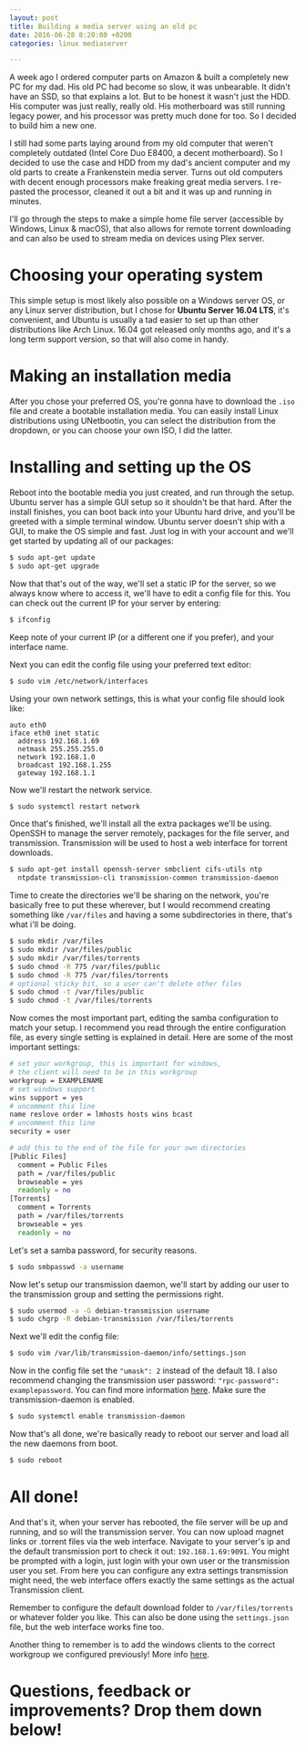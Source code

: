 ```yaml
---
layout: post
title: Building a media server using an old pc
date: 2016-06-28 8:20:00 +0200
categories: linux mediaserver

---
```


A week ago I ordered computer parts on Amazon & built a completely new PC for my dad. His old PC had become so slow, it was unbearable.
It didn't have an SSD, so that explains a lot. But to be honest it wasn't just the HDD. His computer was just really, really old. His motherboard was still running legacy power, and his processor was pretty much done for too. So I decided to build him a new one.

I still had some parts laying around from my old computer that weren't completely outdated (Intel Core Duo E8400, a decent motherboard). So I decided to use the case and HDD from my dad's ancient computer and my old parts to create a Frankenstein media server. Turns out old computers with decent enough processors make freaking great media servers. I re-pasted the processor, cleaned it out a bit and it was up and running in minutes.

I'll go through the steps to make a simple home file server (accessible by Windows, Linux & macOS), that also allows for remote torrent downloading and can also be used to stream media on devices using Plex server.

# Choosing your operating system
This simple setup is most likely also possible on a Windows server OS, or any Linux server distribution, but I chose for **Ubuntu Server 16.04 LTS**, it's convenient, and Ubuntu is usually a tad easier to set up than other distributions like Arch Linux. 16.04 got released only months ago, and it's a long term support version, so that will also come in handy.

# Making an installation media
After you chose your preferred OS, you're gonna have to download the `.iso` file and create a bootable installation media.
You can easily install Linux distributions using UNetbootin, you can select the distribution from the dropdown, or you can choose your own ISO, I did the latter.

# Installing and setting up the OS
Reboot into the bootable media you just created, and run through the setup. Ubuntu server has a simple GUI setup so it shouldn't be that hard.
After the install finishes, you can boot back into your Ubuntu hard drive, and you'll be greeted with a simple terminal window. Ubuntu server doesn't ship with a GUI, to make the OS simple and fast. Just log in with your account and we'll get started by updating all of our packages:

```bash
$ sudo apt-get update
$ sudo apt-get upgrade
```

Now that that's out of the way, we'll set a static IP for the server, so we always know where to access it, we'll have to edit a config file for this. You can check out the current IP for your server by entering:

```bash
$ ifconfig
```

Keep note of your current IP (or a different one if you prefer), and your interface name.

Next you can edit the config file using your preferred text editor:

```bash
$ sudo vim /etc/network/interfaces
```

Using your own network settings, this is what your config file should look like:

```
auto eth0
iface eth0 inet static
  address 192.168.1.69
  netmask 255.255.255.0
  network 192.168.1.0
  broadcast 192.168.1.255
  gateway 192.168.1.1
```

Now we'll restart the network service.

```bash
$ sudo systemctl restart network
```

Once that's finished, we'll install all the extra packages we'll be using. OpenSSH to manage the server remotely, packages for the file server, and transmission. Transmission will be used to host a web interface for torrent downloads.

```bash
$ sudo apt-get install openssh-server smbclient cifs-utils ntp
  ntpdate transmission-cli transmission-common transmission-daemon
```

Time to create the directories we'll be sharing on the network, you're basically free to put these wherever, but I would recommend creating something like `/var/files` and having a some subdirectories in there, that's what i'll be doing.

```bash
$ sudo mkdir /var/files
$ sudo mkdir /var/files/public
$ sudo mkdir /var/files/torrents
$ sudo chmod -R 775 /var/files/public
$ sudo chmod -R 775 /var/files/torrents
# optional sticky bit, so a user can't delete other files
$ sudo chmod -t /var/files/public
$ sudo chmod -t /var/files/torrents
```

Now comes the most important part, editing the samba configuration to match your setup.
I recommend you read through the entire configuration file, as every single setting is explained in detail.
Here are some of the most important settings:

```bash
# set your workgroup, this is important for windows,
# the client will need to be in this workgroup
workgroup = EXAMPLENAME
# set windows support
wins support = yes
# uncomment this line
name reslove order = lmhosts hosts wins bcast
# uncomment this line
security = user

# add this to the end of the file for your own directories
[Public Files]
  comment = Public Files
  path = /var/files/public
  browseable = yes
  readonly = no
[Torrents]
  comment = Torrents
  path = /var/files/torrents
  browseable = yes
  readonly = no
```

Let's set a samba password, for security reasons.

```bash
$ sudo smbpasswd -a username
```

Now let's setup our transmission daemon, we'll start by adding our user to the transmission group and setting the permissions right.

```bash
$ sudo usermod -a -G debian-transmission username
$ sudo chgrp -R debian-transmission /var/files/torrents
```

Next we'll edit the config file:

```bash
$ sudo vim /var/lib/transmission-daemon/info/settings.json
```

Now in the config file set the `"umask": 2` instead of the default 18.
I also recommend changing the transmission user password: `"rpc-password": examplepassword`.
You can find more information [here](https://help.ubuntu.com/community/TransmissionHowTo#Configure).
Make sure the transmission-daemon is enabled.

```bash
$ sudo systemctl enable transmission-daemon
```

Now that's all done, we're basically ready to reboot our server and load all the new daemons from boot.

```bash
$ sudo reboot
```

# All done!
And that's it, when your server has rebooted, the file server will be up and running, and so will the transmission server.
You can now upload magnet links or .torrent files via the web interface. Navigate to your server's ip and the default transmission port to check it out: `192.168.1.69:9091`.
You might be prompted with a login, just login with your own user or the transmission user you set. From here you can configure any extra settings transmission might need, the web interface offers exactly the same settings as the actual Transmission client.

Remember to configure the default download folder to `/var/files/torrents` or whatever folder you like. This can also be done using the `settings.json` file, but the web interface works fine too.

Another thing to remember is to add the windows clients to the correct workgroup we configured previously! More info [here](https://windowsinstructed.com/how-to-change-workgroup-in-windows-10/).

# Questions, feedback or improvements? Drop them down below!
